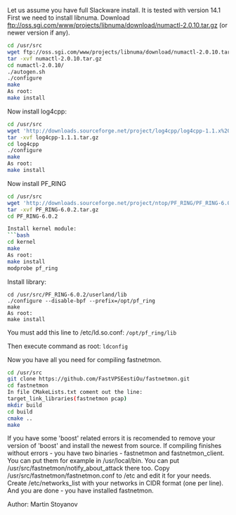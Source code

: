 Let us assume you have full Slackware install. It is tested with version 14.1
First we need to install libnuma. Download ftp://oss.sgi.com/www/projects/libnuma/download/numactl-2.0.10.tar.gz (or newer version if any).

```bash
cd /usr/src
wget ftp://oss.sgi.com/www/projects/libnuma/download/numactl-2.0.10.tar.gz
tar -xvf numactl-2.0.10.tar.gz
cd numactl-2.0.10/
./autogen.sh
./configure
make
As root:
make install
```

Now install log4cpp:
```bash
cd /usr/src
wget 'http://downloads.sourceforge.net/project/log4cpp/log4cpp-1.1.x%20%28new%29/log4cpp-1.1/log4cpp-1.1.1.tar.gz?r=http%3A%2F%2Fsourceforge.net%2Fprojects%2Flog4cpp%2Ffiles%2Flog4cpp-1.1.x%2520%2528new%2529%2F&ts=1422275810&use_mirror=cznic' -Olog4cpp-1.1.1.tar.gz
tar -xvf log4cpp-1.1.1.tar.gz
cd log4cpp
./configure
make
As root:
make install
```

Now install PF_RING

```bash
cd /usr/src
wget 'http://downloads.sourceforge.net/project/ntop/PF_RING/PF_RING-6.0.2.tar.gz?r=http%3A%2F%2Fsourceforge.net%2Fprojects%2Fntop%2Ffiles%2FPF_RING%2F&ts=1402307916&use_mirror=cznic' -OPF_RING-6.0.2.tar.gz
tar -xvf PF_RING-6.0.2.tar.gz
cd PF_RING-6.0.2

Install kernel module:
```bash
cd kernel
make
As root:
make install
modprobe pf_ring
```

Install library:
```
cd /usr/src/PF_RING-6.0.2/userland/lib
./configure --disable-bpf --prefix=/opt/pf_ring
make
As root:
make install
```

You must add this line to /etc/ld.so.conf: ```/opt/pf_ring/lib```

Then execute command as root: ```ldconfig```

Now you have all you need for compiling fastnetmon.

```bash
cd /usr/src
git clone https://github.com/FastVPSEestiOu/fastnetmon.git
cd fastnetmon
In file CMakeLists.txt coment out the line:
target_link_libraries(fastnetmon pcap)
mkdir build
cd build
cmake ..
make
```

If you have some 'boost' related errors it is recomended to remove your version of 'boost' and install the newest from source. If compiling finishes without errors - you have two binaries - fastnetmon and fastnetmon_client. You can put them for example in /usr/local/bin. You can put /usr/src/fastnetmon/notify_about_attack there too. Copy /usr/src/fastnetmon/fastnetmon.conf to /etc and edit it for your needs. Create /etc/networks_list with your networks in CIDR format (one per line). And you are done - you have installed fastnetmon.

Author: Martin Stoyanov 
